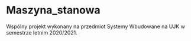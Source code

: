 # Maszyna_stanowa
Wspólny projekt wykonany na przedmiot Systemy Wbudowane na UJK w semestrze letnim 2020/2021.

